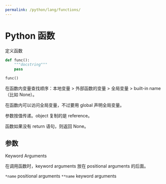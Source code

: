 ```yaml
---
permalink: /python/lang/functions/
---
```


# Python 函数

定义函数

```py
def func():
    """docstring"""
    pass

func()
```

在函数内变量查找顺序：本地变量 > 外部函数的变量 > 全局变量 > built-in name（比如 None）。

在函数内可以访问全局变量，不过要用 global 声明全局变量。

参数按值传递。object 复制的是 reference。

函数如果没有 return 语句，则返回 None。

## 参数

Keyword Arguments

在调用函数时，keyword arguments 放在 positional arguments 的后面。

`*name` positional arguments
`**name` keyword arguments


